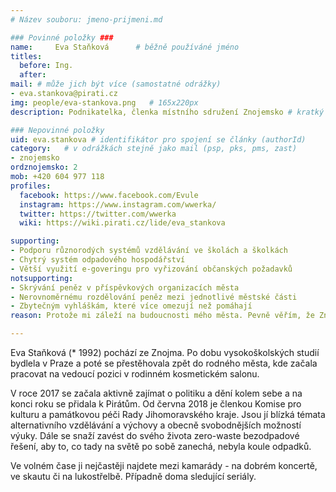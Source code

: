 ```yaml
---
# Název souboru: jmeno-prijmeni.md

### Povinné položky ###
name:     Eva Staňková  	# běžně používáné jméno
titles:
  before: Ing. 
  after:
mail: # může jich být více (samostatné odrážky)
- eva.stankova@pirati.cz
img: people/eva-stankova.png   # 165x220px
description: Podnikatelka, členka místního sdružení Znojemsko # kratký popis, max 160 znaků

### Nepovinné položky
uid: eva.stankova # identifikátor pro spojení se články (authorId)
category: 	# v odrážkách stejně jako mail (psp, pks, pms, zast)
- znojemsko
ordznojemsko: 2
mob: +420 604 977 118
profiles:
  facebook: https://www.facebook.com/Evule
  instagram: https://www.instagram.com/wwerka/
  twitter: https://twitter.com/wwerka
  wiki: https://wiki.pirati.cz/lide/eva_stankova

supporting:
- Podporu různorodých systémů vzdělávání ve školách a školkách
- Chytrý systém odpadového hospodářství
- Větší využití e-goveringu pro vyřizování občanských požadavků
notsupporting:
- Skrývání peněz v příspěvkových organizacích města
- Nerovnoměrnému rozdělování peněz mezi jednotlivé městské části
- Zbytečným vyhláškám, které více omezují než pomáhají
reason: Protože mi záleží na budoucnosti mého města. Pevně věřím, že Znojmo dokáže být přívětivějším městem pro své obyvatele i turisty. A aktivním zapojením můžu skutečně něco změnit.

---
```


Eva Staňková (\* 1992) pochází ze Znojma. Po dobu vysokoškolských studií
bydlela v Praze a poté se přestěhovala zpět do rodného města, kde
začala pracovat na vedoucí pozici v rodinném kosmetickém salonu.

V roce 2017 se začala aktivně zajímat o politiku a dění kolem sebe a
na konci roku se přidala k Pirátům. Od června 2018 je členkou Komise
pro kulturu a památkovou péči Rady Jihomoravského kraje. Jsou jí
blízká témata alternativního vzdělávání a výchovy a obecně
svobodnějších možností výuky. Dále se snaží zavést do svého života
zero-waste bezodpadové řešení, aby to, co tady na světě po sobě
zanechá, nebyla koule odpadků.

Ve volném čase ji nejčastěji najdete mezi kamarády - na dobrém
koncertě, ve skautu či na lukostřelbě. Případně doma sledující
seriály.
